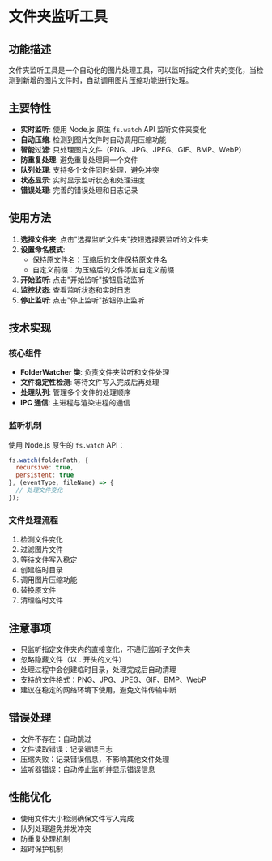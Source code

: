 # 文件夹监听工具

## 功能描述

文件夹监听工具是一个自动化的图片处理工具，可以监听指定文件夹的变化，当检测到新增的图片文件时，自动调用图片压缩功能进行处理。

## 主要特性

- **实时监听**: 使用 Node.js 原生 `fs.watch` API 监听文件夹变化
- **自动压缩**: 检测到图片文件时自动调用压缩功能
- **智能过滤**: 只处理图片文件（PNG、JPG、JPEG、GIF、BMP、WebP）
- **防重复处理**: 避免重复处理同一个文件
- **队列处理**: 支持多个文件同时处理，避免冲突
- **状态显示**: 实时显示监听状态和处理进度
- **错误处理**: 完善的错误处理和日志记录

## 使用方法

1. **选择文件夹**: 点击"选择监听文件夹"按钮选择要监听的文件夹
2. **设置命名模式**: 
   - 保持原文件名：压缩后的文件保持原文件名
   - 自定义前缀：为压缩后的文件添加自定义前缀
3. **开始监听**: 点击"开始监听"按钮启动监听
4. **监控状态**: 查看监听状态和实时日志
5. **停止监听**: 点击"停止监听"按钮停止监听

## 技术实现

### 核心组件

- **FolderWatcher 类**: 负责文件夹监听和文件处理
- **文件稳定性检测**: 等待文件写入完成后再处理
- **处理队列**: 管理多个文件的处理顺序
- **IPC 通信**: 主进程与渲染进程的通信

### 监听机制

使用 Node.js 原生的 `fs.watch` API：

```javascript
fs.watch(folderPath, { 
  recursive: true,
  persistent: true 
}, (eventType, fileName) => {
  // 处理文件变化
});
```

### 文件处理流程

1. 检测文件变化
2. 过滤图片文件
3. 等待文件写入稳定
4. 创建临时目录
5. 调用图片压缩功能
6. 替换原文件
7. 清理临时文件

## 注意事项

- 只监听指定文件夹内的直接变化，不递归监听子文件夹
- 忽略隐藏文件（以 . 开头的文件）
- 处理过程中会创建临时目录，处理完成后自动清理
- 支持的文件格式：PNG、JPG、JPEG、GIF、BMP、WebP
- 建议在稳定的网络环境下使用，避免文件传输中断

## 错误处理

- 文件不存在：自动跳过
- 文件读取错误：记录错误日志
- 压缩失败：记录错误信息，不影响其他文件处理
- 监听器错误：自动停止监听并显示错误信息

## 性能优化

- 使用文件大小检测确保文件写入完成
- 队列处理避免并发冲突
- 防重复处理机制
- 超时保护机制
